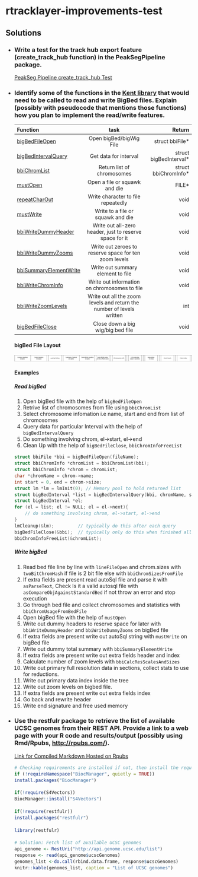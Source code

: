# rtracklayer-improvements-test

## Solutions

- ### Write a test for the track hub export feature (create_track_hub function) in the PeakSegPipeline package.
   [PeakSeg Pipeline create_track_hub Test](https://github.com/sanchit-saini/PeakSegPipeline/blob/test_create_track_hub_function/tests/testthat/test-CRAN-create-track-hub.R)


- ### Identify some of the functions in the [Kent library](https://github.com/ucscGenomeBrowser/kent/tree/master/src/lib) that would need to be called to read and write BigBed files. Explain (possibly with pseudocode that mentions those functions) how you plan to implement the read/write features.

    | Function |task       | Return  |
    | ------------- |:-------------:| -----:|
    | [bigBedFileOpen](https://github.com/ucscGenomeBrowser/kent/blob/981a56e061a1e3e9a54904f09eb17832151d20be/src/lib/bigBed.c#L23)|Open bigBed/bigWig File|struct bbiFile*|
    |[bigBedIntervalQuery](https://github.com/ucscGenomeBrowser/kent/blob/0ca4edff9bd7aefe16d3af95d137f61576539929/src/lib/bigBed.c#L35)|Get data for interval|struct bigBedInterval*|
    |[bbiChromList](https://github.com/ucscGenomeBrowser/kent/blob/0ca4edff9bd7aefe16d3af95d137f61576539929/src/lib/bbiRead.c#L219)|Return list of chromosomes|struct bbiChromInfo*|
    |[mustOpen](https://github.com/ucscGenomeBrowser/kent/blob/0ca4edff9bd7aefe16d3af95d137f61576539929/src/lib/common.c#L2587)|Open a file or squawk and die|FILE*|
    |[repeatCharOut](https://github.com/ucscGenomeBrowser/kent/blob/0ca4edff9bd7aefe16d3af95d137f61576539929/src/lib/common.c#L2347)|Write character to file repeatedly|void|
    |[mustWrite](https://github.com/ucscGenomeBrowser/kent/blob/0ca4edff9bd7aefe16d3af95d137f61576539929/src/lib/common.c#L2613)|Write to a file or squawk and die|void|
    |[bbiWriteDummyHeader](https://github.com/ucscGenomeBrowser/kent/blob/0ca4edff9bd7aefe16d3af95d137f61576539929/src/lib/bbiWrite.c#L18)|Write out all-zero header, just to reserve space for it|void|
    |[bbiWriteDummyZooms](https://github.com/ucscGenomeBrowser/kent/blob/0ca4edff9bd7aefe16d3af95d137f61576539929/src/lib/bbiWrite.c#L24)|Write out zeroes to reserve space for ten zoom levels|void|
    |[bbiSummaryElementWrite](https://github.com/ucscGenomeBrowser/kent/blob/0ca4edff9bd7aefe16d3af95d137f61576539929/src/lib/bbiWrite.c#L30)|Write out summary element to file|void|
    |[bbiWriteChromInfo](https://github.com/ucscGenomeBrowser/kent/blob/0ca4edff9bd7aefe16d3af95d137f61576539929/src/lib/bbiWrite.c#L50)|Write out information on chromosomes to file|void|
    |[bbiWriteZoomLevels](https://github.com/ucscGenomeBrowser/kent/blob/0ca4edff9bd7aefe16d3af95d137f61576539929/src/lib/bbiWrite.c#L283)|Write out all the zoom levels and return the number of levels written|int|
    |[bigBedFileClose](https://github.com/ucscGenomeBrowser/kent/blob/0ca4edff9bd7aefe16d3af95d137f61576539929/src/inc/bigBed.h#L62)|Close down a big wig/big bed file|void|
    #### bigBed File Layout
    ![](res/layout.png)
    #### Examples
    ##### Read bigBed
    1. Open bigBed file with the help of `bigBedFileOpen`
    2. Retrive list of chromosomes from file using `bbiChromList`
    3. Select chromosome infomation i.e name, start and end from list of chromosomes
    4. Query data for particular Interval with the help of `bigBedIntervalQuery`
    5. Do something involving chrom, el->start, el->end
    6. Clean Up with the help of `bigBedFileClose`, `bbiChromInfoFreeList`
    ```C
    struct bbiFile *bbi = bigBedFileOpen(fileName);
    struct bbiChromInfo *chromList = bbiChromList(bbi);
    struct bbiChromInfo *chrom = chromList;
    char *chromName = chrom->name;
    int start = 0, end = chrom->size;
    struct lm *lm = lmInit(0); // Memory pool to hold returned list
    struct bigBedInterval *list = bigBedIntervalQuery(bbi, chromName, start, end, 0, lm);
    struct bigBedInterval *el;
    for (el = list; el != NULL; el = el->next){
        // do something involving chrom, el->start, el->end
    }
    lmCleanup(&lm);         // typically do this after each query
    bigBedFileClose(&bbi);  // typically only do this when finished all queries
    bbiChromInfoFreeList(&chromList);
    ```
    
    ##### Write bigBed
    1. Read bed file line by line with `lineFileOpen` and chrom.sizes with `twoBitChromHash` if file is 2 bit file else with `bbiChromSizesFromFile`
    2. If extra fields are present read autoSql file and parse it with `asParseText`, Check Is it a valid autosql file with `asCompareObjAgainstStandardBed` if not throw an error and stop execution 
    3. Go through bed file and collect chromosomes and statistics with `bbiChromUsageFromBedFile`
    4. Open bigBed file with the help of `mustOpen`
    5. Write out dummy headers to reserve space for later with `bbiWriteDummyHeader` and `bbiWriteDummyZooms` on bigBed file
    6. If extra fields are present write out autoSql string with `mustWrite` on bigBed file
    7. Write out dummy total summary with `bbiSummaryElementWrite`
    8. If extra fields are present write out extra fields header and index
    9. Calculate number of zoom levels with `bbiCalcResScalesAndSizes`
    10. Write out primary full resolution data in sections, collect stats to use for reductions.
    11. Write out primary data index inside the tree
    12. Write out zoom levels on bigbed file.
    13. If extra fields are present write out extra fields index
    14. Go back and rewrite header 
    15. Write end signature and free used memory



- ### Use the restfulr package to retrieve the list of available UCSC genomes from their REST API. Provide a link to a web page with your R code and results/output (possibly using Rmd/Rpubs, http://rpubs.com/).
    
    [Link for Compiled Markdown Hosted on Rpubs](http://rpubs.com/sanchit-saini/ucsc_genomes_list)
    ```R
    # Checking requirements are installed if not, then install the required packages
    if (!requireNamespace("BiocManager", quietly = TRUE))
    install.packages("BiocManager")

    if(!require(S4Vectors))
    BiocManager::install("S4Vectors")
    
    if(!require(restfulr))
    install.packages("restfulr")
  
    library(restfulr)
    
    # Solution: Fetch list of available UCSC genomes 
    api_genome <- RestUri("http://api.genome.ucsc.edu/list")
    response <- read(api_genome$ucscGenomes)
    genomes_list <-do.call(rbind.data.frame, response$ucscGenomes)
    knitr::kable(genomes_list, caption = "List of UCSC genomes")
    ```
